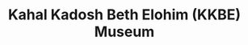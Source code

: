 ---
layout: repo
title: "Kahal Kadosh Beth Elohim (KKBE) Museum"
id: 1973
permalink: repos/1973/
---